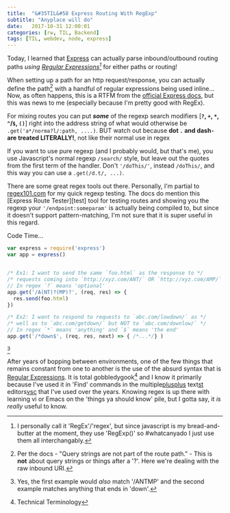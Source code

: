 ```yaml
---
title:  "&#35TIL&#58 Express Routing With RegExp"
subtitle: "Anyplace will do"
date:   2017-10-31 12:00:01
categories: [rw, TIL, Backend]
tags: [TIL, webdev, node, express]
---
```

Today, I learned that [Express][expressdocs] can actually parse inbound/outbound routing paths _using [Regular Expressions][wiki][^1]_ for either paths or routing!

When setting up a path for an http request/response, you can actually define the path[^2] with a handful of regular expressions being used inline... Now, as often happens, this is a RTFM from the [official Express docs][expressdocs], but this was news to me (especially because I'm pretty good with RegEx). 

For mixing routes you can put **_some_** of the regexp search modifiers [**`?`, `+`, `*`, `^`/`$`, `()`**] right into the address string of what would otherwise be `.get('a*/norma?l/:path, ....)`. BUT watch out because **dot `.` and dash`-` are treated LITERALLY!**, not like their normal use in regex

If you want to use pure regexp (and I probably would, but that's me), you use Javascript's normal regexp `/search/` style, but leave out the quotes from the first term of the handler. Don't `'/doThis/'`, instead `/doThis/`, and this way you can use a `.get(/d.t/, ...)`.

There are some great regex tools out there. Personally, I'm partial to [regex101.com][r101] for my quick regexp testing. The docs do mention this [Express Route Tester][test] tool for testing routes and showing you the regexp your `'/endpoint:someparam'` is actually being compiled to, but since it doesn't support pattern-matching, I'm not sure that it is super useful in this regard.

Code Time...
```javascript
var express = require('express')
var app = express()


/* Ex1: I want to send the same `foo.html` as the response to */
/* requests coming into `http://xyz.com/ANT/` OR `http://xyz.com/AMP/` */
// In regex `?` means 'optional'
app.get('/A(NT)?(MP)?', (req, res) => {
  res.send(foo.html)
})

/* Ex2: I want to respond to requests to `abc.com/lowdown/` as */
/* well as to `abc.com/getdown/` but NOT to `abc.com/downlow/` */
// In regex `*` means 'anything' and `$` means 'the end'
app.get('/*down$', (req, res, next) => { /*...*/} )
```
[^3]

After years of bopping between environments, one of the few things that remains constant from one to another is the use of the absurd syntax that is [Regular Expressions][regex]. It is total gobbledygook[^4] and I know it primarily because I've used it in 'Find' commands in the multiple[plusplus] text[st] editors[vsc] that I've used over the years. Knowing regex is up there with learning vi or Emacs on the 'things ya should know' pile, but I gotta say, it *is* _really_ useful to know.

[expressdocs]: https://expressjs.com/en/guide/routing.html
[path]: https://www.npmjs.com/package/path-to-regexp 
[plusplus]: https://notepad-plus-plus.org/
[regex]: https://developer.mozilla.org/en-US/docs/Web/JavaScript/Guide/Regular_Expressions
[tester]: https://forbeslindesay.github.io/express-route-tester/
[st]: https://www.sublimetext.com/
[vsc]: https://code.visualstudio.com/
[wiki]: https://en.wikipedia.org/wiki/Regular_expression
[r101]: https://regex101.com/
[kevinleary]: https://www.kevinleary.net/regex-route-express/

[^1]: I personally call it 'RegEx'/'regex', but since javascript is my bread-and-butter at the moment, they use 'RegExp()' so #whatcanyado I just use them all interchangably.
[^2]: Per the docs - "Query strings are not part of the route path." - This is **not** about query strings or things after a '?'. Here we're dealing with the raw inbound URI. 
[^3]: Yes, the first example would _also_ match '/ANTMP' and the second example matches anything that ends in 'down'.
[^4]: Technical Terminology